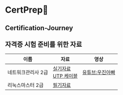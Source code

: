 # CertPrep🎫
Certification-Journey <br><br> 
자격증 시험 준비를 위한 자료
-------------------------
|이름|자료|영상|
|---|---|---|
|네트워크관리사 2급|[실기자료](https://drive.google.com/drive/folders/1ylv3HndZ80L3u2ERq-zh12pDY8dytxnd?usp=sharing)<br>[UTP 케이블](https://itstdy.tistory.com/200)|[유튜브:우진아빠](https://www.youtube.com/@tech-network)|
|리눅스마스터 2급|[필기자료](https://drive.google.com/drive/folders/16q-05RVcaGezsZLjQyW0rqFV2GbdQgVU?usp=sharing)|
